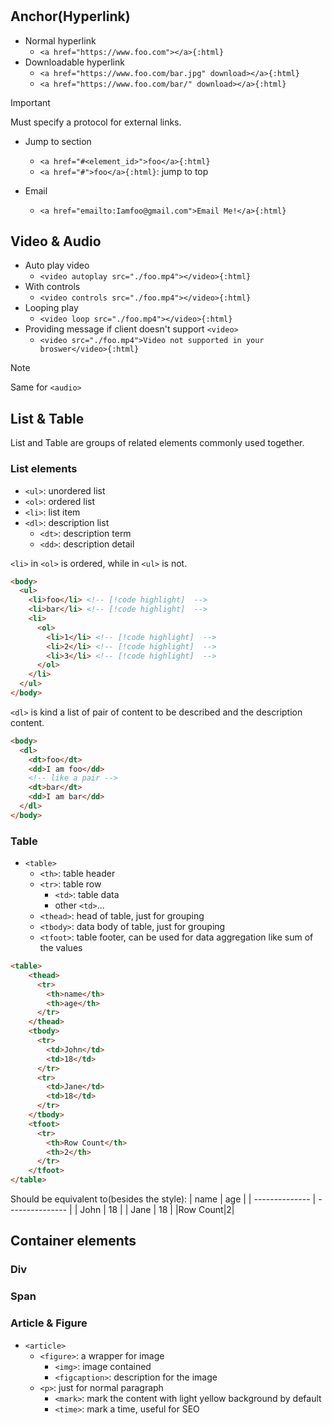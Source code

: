 #

## Anchor(Hyperlink)

- Normal hyperlink
    - `<a href="https://www.foo.com"></a>{:html}`
- Downloadable hyperlink
    - `<a href="https://www.foo.com/bar.jpg" download></a>{:html}`
    - `<a href="https://www.foo.com/bar/" download></a>{:html}`

> [!IMPORTANT]
> Must specify a protocol for external links.

- Jump to section
    - `<a href="#<element_id>">foo</a>{:html}`
    - `<a href="#">foo</a>{:html}`: jump to top

- Email
    - `<a href="emailto:Iamfoo@gmail.com">Email Me!</a>{:html}`

## Video & Audio

- Auto play video
    - `<video autoplay src="./foo.mp4"></video>{:html}`
- With controls
    - `<video controls src="./foo.mp4"></video>{:html}`
- Looping play
    - `<video loop src="./foo.mp4"></video>{:html}`
- Providing message if client doesn't support `<video>`
    - `<video src="./foo.mp4">Video not supported in your broswer</video>{:html}`

> [!NOTE]
> Same for `<audio>`

## List & Table

List and Table are groups of related elements commonly used together.

### List elements
- `<ul>`: unordered list
- `<ol>`: ordered list
- `<li>`: list item
- `<dl>`: description list
    - `<dt>`: description term
    - `<dd>`: description detail

`<li>` in `<ol>` is ordered, while in `<ul>` is not.

```html
<body>
  <ul>
    <li>foo</li> <!-- [!code highlight]  -->
    <li>bar</li> <!-- [!code highlight]  -->
    <li>
      <ol>
        <li>1</li> <!-- [!code highlight]  -->
        <li>2</li> <!-- [!code highlight]  -->
        <li>3</li> <!-- [!code highlight]  -->
      </ol>
    </li>
  </ul>
</body>
```

`<dl>` is kind a list of pair of content to be described and the description content.

```html
<body>
  <dl>
    <dt>foo</dt>
    <dd>I am foo</dd>
    <!-- like a pair -->
    <dt>bar</dt>
    <dd>I am bar</dd>
  </dl>
</body>
```

### Table

- `<table>`
    - `<th>`: table header
    - `<tr>`: table row
        - `<td>`: table data
        - other `<td>`...
    - `<thead>`: head of table, just for grouping
    - `<tbody>`: data body of table, just for grouping
    - `<tfoot>`: table footer, can be used for data aggregation like sum of the values

```html
<table>
    <thead>
      <tr>
        <th>name</th>
        <th>age</th>
      </tr>
    </thead>
    <tbody>
      <tr>
        <td>John</td>
        <td>18</td>
      </tr>
      <tr>
        <td>Jane</td>
        <td>18</td>
      </tr>
    </tbody>
    <tfoot>
      <tr>
        <th>Row Count</th>
        <th>2</th>
      </tr>
    </tfoot>
</table>
```

Should be equivalent to(besides the style):
| name | age |
| -------------- | --------------- |
| John | 18 |
| Jane | 18 |
|Row Count|2|

## Container elements

### Div

### Span

### Article & Figure

- `<article>`
    - `<figure>`: a wrapper for image
        - `<img>`: image contained
        - `<figcaption>`: description for the image
    - `<p>`: just for normal paragraph
        - `<mark>`: mark the content with light yellow background by default
        - `<time>`: mark a time, useful for SEO
